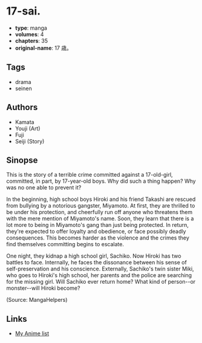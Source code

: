 # 17-sai.

-   **type**: manga
-   **volumes**: 4
-   **chapters**: 35
-   **original-name**: 17 歳。

## Tags

-   drama
-   seinen

## Authors

-   Kamata
-   Youji (Art)
-   Fuji
-   Seiji (Story)

## Sinopse

This is the story of a terrible crime committed against a 17-old-girl, committed, in part, by 17-year-old boys. Why did such a thing happen? Why was no one able to prevent it?

In the beginning, high school boys Hiroki and his friend Takashi are rescued from bullying by a notorious gangster, Miyamoto. At first, they are thrilled to be under his protection, and cheerfully run off anyone who threatens them with the mere mention of Miyamoto's name. Soon, they learn that there is a lot more to being in Miyamoto's gang than just being protected. In return, they're expected to offer loyalty and obedience, or face possibly deadly consequences. This becomes harder as the violence and the crimes they find themselves committing begins to escalate.

One night, they kidnap a high school girl, Sachiko. Now Hiroki has two battles to face. Internally, he faces the dissonance between his sense of self-preservation and his conscience. Externally, Sachiko's twin sister Miki, who goes to Hiroki's high school, her parents and the police are searching for the missing girl. Will Sachiko ever return home? What kind of person--or monster--will Hiroki become?

(Source: MangaHelpers)

## Links

-   [My Anime list](https://myanimelist.net/manga/24959/17-sai)
